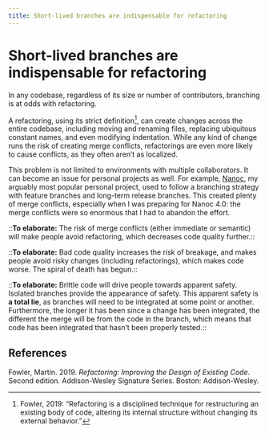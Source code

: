 ```yaml
---
title: Short-lived branches are indispensable for refactoring
---
```


# Short-lived branches are indispensable for refactoring
In any codebase, regardless of its size or number of contributors, branching is at odds with refactoring.

A refactoring, using its strict definition[^1], can create changes across the entire codebase, including moving and renaming files, replacing ubiquitous constant names, and even modifying indentation. While any kind of change runs the risk of creating merge conflicts, refactorings are even more likely to cause conflicts, as they often aren’t as localized.

[^1]: Fowler, 2019: “Refactoring is a disciplined technique for restructuring an existing body of code, altering its internal structure without changing its external behavior.”

This problem is not limited to environments with multiple collaborators. It can become an issue for personal projects as well. For example, [Nanoc](https://nanoc.ws), my arguably most popular personal project, used to follow a branching strategy with feature branches and long-term release branches. This created plenty of merge conflicts, especially when I was preparing for Nanoc 4.0: the merge conflicts were so enormous that I had to abandon the effort.

::**To elaborate:** The risk of merge conflicts (either immediate or semantic) will make people avoid refactoring, which decreases code quality further.::

::**To elaborate:** Bad code quality increases the risk of breakage, and makes people avoid risky changes (including refactorings), which makes code worse. The spiral of death has begun.::

::**To elaborate:** Brittle code will drive people towards apparent safety. Isolated branches provide the appearance of safety. This apparent safety is **a total lie**, as branches will need to be integrated at some point or another. Furthermore, the longer it has been since a change has been integrated, the different the merge will be from the code in the branch, which means that code has been integrated that hasn’t been properly tested.::

## References
Fowler, Martin. 2019. *Refactoring: Improving the Design of Existing Code*. Second edition. Addison-Wesley Signature Series. Boston: Addison-Wesley.
